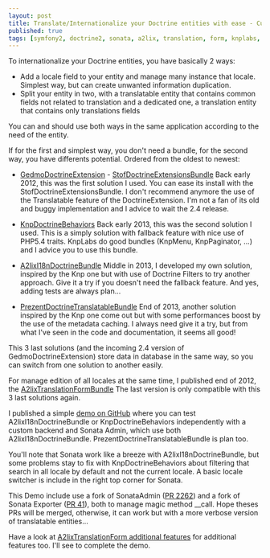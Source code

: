 ```yaml
---
layout: post
title: Translate/Internationalize your Doctrine entities with ease - Custom backend and Sonata compatible
published: true
tags: [symfony2, doctrine2, sonata, a2lix, translation, form, knplabs, doctrineextension, doctrinebehaviors, prezent]
---
```


To internationalize your Doctrine entities, you have basically 2 ways:

- Add a locale field to your entity and manage many instance that locale. Simplest way, but can create unwanted information duplication.
- Split your entity in two, with a translatable entity that contains common fields not related to translation and a dedicated one, a translation entity that contains only translations fields

You can and should use both ways in the same application according to the need of the entity.

If for the first and simplest way, you don't need a bundle, for the second way, you have differents potential. Ordered from the oldest to newest:

- <a href="https://github.com/Atlantic18/DoctrineExtensions">GedmoDoctrineExtension</a> - <a href="https://github.com/stof/StofDoctrineExtensionsBundle">StofDoctrineExtensionsBundle</a>
Back early 2012, this was the first solution I used. You can ease its install with the StofDoctrineExtensionsBundle.
I don't recommend anymore the use of the Translatable feature of the DoctrineExtension.
I'm not a fan of its old and buggy implementation and I advice to wait the 2.4 release.

- <a href="https://github.com/KnpLabs/DoctrineBehaviors#translatable">KnpDoctrineBehaviors</a>
Back early 2013, this was the second solution I used. This is a simply solution with fallback feature with nice use of PHP5.4 traits.
KnpLabs do good bundles (KnpMenu, KnpPaginator, ...) and I advice you to use this bundle.

- <a href="https://github.com/a2lix/I18nDoctrineBundle">A2lixI18nDoctrineBundle</a>
Middle in 2013, I developed my own solution, inspired by the Knp one but with use of Doctrine Filters to try another approach.
Give it a try if you doesn't need the fallback feature. And yes, adding tests are always plan...

- <a href="https://github.com/Prezent/doctrine-translatable-bundle">PrezentDoctrineTranslatableBundle</a>
End of 2013, another solution inspired by the Knp one come out but with some performances boost by the use of the metadata caching.
I always need give it a try, but from what I've seen in the code and documentation, it seems all good!


This 3 last solutions (and the incoming 2.4 version of GedmoDoctrineExtension) store data in database in the same way, so you can switch from one solution to another easily.

For manage edition of all locales at the same time, I published end of 2012, the <a href="https://github.com/a2lix/TranslationFormBundle">A2lixTranslationFormBundle</a>
The last version is only compatible with this 3 last solutions again.


I published a simple <a href="https://github.com/a2lix/Demo">demo on GitHub</a>  where you can test A2lixI18nDoctrineBundle or KnpDoctrineBehaviors independently
with a custom backend and Sonata Admin, which use both A2lixI18nDoctrineBundle. PrezentDoctrineTranslatableBundle is plan too.

You'll note that Sonata work like a breeze with A2lixI18nDoctrineBundle, but some problems stay to fix with KnpDoctrineBehaviors about filtering that search
in all locale by default and not the current locale.
A basic locale switcher is include in the right top corner for Sonata.

This Demo include use a fork of SonataAdmin (<a href="https://github.com/sonata-project/SonataAdminBundle/pull/2262">PR 2262</a>) and a fork of Sonata Exporter
(<a href="https://github.com/sonata-project/exporter/pull/41">PR 41</a>), both to manage magic method __call. Hope theses PRs will be merged, otherwise, it can
work but with a more verbose version of translatable entities...

Have a look at <a href="http://a2lix.fr/bundles/translation-form/#bundle-additional">A2lixTranslationForm additional features</a> for additional features too.
I'll see to complete the demo.
